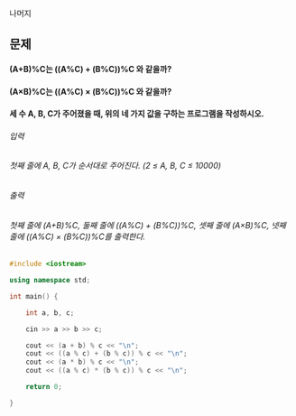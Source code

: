 나머지

## 문제
#### (A+B)%C는 ((A%C) + (B%C))%C 와 같을까?

#### (A×B)%C는 ((A%C) × (B%C))%C 와 같을까?

#### 세 수 A, B, C가 주어졌을 때, 위의 네 가지 값을 구하는 프로그램을 작성하시오.

###### 입력
###### 첫째 줄에 A, B, C가 순서대로 주어진다. (2 ≤ A, B, C ≤ 10000)

###### 출력
###### 첫째 줄에 (A+B)%C, 둘째 줄에 ((A%C) + (B%C))%C, 셋째 줄에 (A×B)%C, 넷째 줄에 ((A%C) × (B%C))%C를 출력한다.

```c++
#include <iostream>

using namespace std;

int main() {

	int a, b, c;

	cin >> a >> b >> c;

	cout << (a + b) % c << "\n";
	cout << ((a % c) + (b % c)) % c << "\n";
	cout << (a * b) % c << "\n";
	cout << ((a % c) * (b % c)) % c << "\n";

	return 0;

}
```
